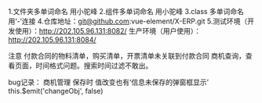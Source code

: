 1.文件夹多单词命名 用小驼峰
2.组件多单词命名 用小驼峰
3.class 多单词命名 用‘-’连接
4.仓库地址：git@github.com:vue-element/X-ERP.git
5.测试环境（开发使用）：http://202.105.96.131:8082/
  生产环境（用户使用）：http://202.105.96.131:8084/

注意
付款合同的物料清单，购买清单，开票清单未关联到付款合同
商机查询，查看页面，时间格式问题。搜索时间过滤不敢出。

bug记录：
商机管理 保存时 值改变也有‘信息未保存的弹窗框显示’ this.$emit('changeObj', false)
